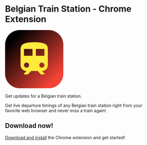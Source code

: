 # Belgian Train Station - Chrome Extension #

![icon.png](extension%2Ficon.png)

Get updates for a Belgian train station.

Get live departure timings of any Belgian train station right from your favorite web browser and never miss a train again!

## Download now! ##

[Download and install](https://chromewebstore.google.com/detail/belgian-train-station/hfjkmapblgmghkoioflabhnilkgokoda?hl=nl&utm_source=ext_sidebar) the Chrome extension and get started!